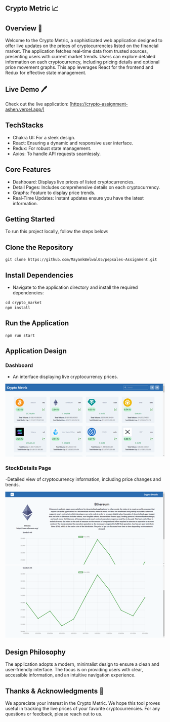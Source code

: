 
## Crypto Metric  📈

## Overview 🔔
Welcome to the Crypto Metric, a sophisticated web application designed to offer live updates on the prices of cryptocurrencies listed on the financial market. The application fetches real-time data from trusted sources, presenting users with current market trends. Users can explore detailed information on each cryptocurrency, including pricing details and optional price movement graphs. This app leverages React for the frontend and Redux for effective state management.

## Live Demo 🖊️
Check out the live application: [https://crypto-assignment-ashen.vercel.app/]

## TechStacks

- Chakra UI: For a sleek design.
- React: Ensuring a dynamic and responsive user interface.
- Redux: For robust state management.
- Axios: To handle API requests seamlessly.

## Core Features

- Dashboard: Displays live prices of listed cryptocurrencies.
- Detail Pages: Includes comprehensive details on each cryptocurrency.
- Graphs: Feature to display price trends.
- Real-Time Updates: Instant updates ensure you have the latest information.

## Getting Started

To run this project locally, follow the steps below:

## Clone the Repository
```
git clone https://github.com/MayankBelwal05/pepsales-Assignment.git
```

## Install Dependencies
- Navigate to the application directory and install the required dependencies:
```
cd crypto_market
npm install
```

## Run the Application
```
npm run start
```

## Application Design


### Dashboard
- An interface displaying live cryptocurrency prices.

![n1](https://github.com/Ankit0207/crypto_assignment/blob/main/crypto_market/src/Assets/React%20App%20-%20Brave%2031-05-2024%2018_10_27.png)

### StockDetails Page
-Detailed view of cryptocurrency information, including price changes and trends.

![n2](https://github.com/Ankit0207/crypto_assignment/blob/main/crypto_market/src/Assets/React%20App%20-%20Brave%2031-05-2024%2018_12_20.png)
![n3](https://github.com/Ankit0207/crypto_assignment/blob/main/crypto_market/src/Assets/React%20App%20-%20Brave%2031-05-2024%2018_12_30.png)


## Design Philosophy
The application adopts a modern, minimalist design to ensure a clean and user-friendly interface. The focus is on providing users with clear, accessible information, and an intuitive navigation experience.


## Thanks & Acknowledgments 🙏
We appreciate your interest in the Crypto Metric. We hope this tool proves useful in tracking the live prices of your favorite cryptocurrencies. For any questions or feedback, please reach out to us.
